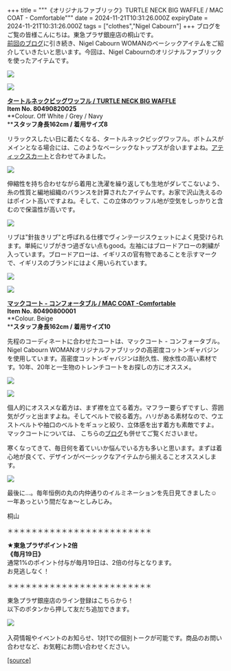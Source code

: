 +++
title = """《オリジナルファブリック》TURTLE NECK BIG WAFFLE / MAC COAT - Comfortable"""
date = 2024-11-21T10:31:26.000Z
expiryDate = 2024-11-21T10:31:26.000Z
tags = ["clothes","Nigel Cabourn"]
+++
ブログをご覧の皆様こんにちは。東急プラザ銀座店の桐山です。  
[前回のブログ](https://cabourn.jp/blogs/shop-info/tokyuplazaginza20241110)に引き続き、Nigel Cabourn WOMANのベーシックアイテムをご紹介していきたいと思います。今回は、Nigel Cabournのオリジナルファブリックを使ったアイテムです。

![](https://cdn.shopify.com/s/files/1/0094/9295/5196/files/IMG_1326_7a30e9d2-e9cc-41e8-9c66-87606444abcb_480x480.jpg?v=1731802734)

![](https://cdn.shopify.com/s/files/1/0094/9295/5196/files/IMG_1286_1343f85d-c315-4581-8710-ce8a98da0191_480x480.jpg?v=1731802949)

**[タートルネックビッグワッフル / TURTLE NECK BIG WAFFLE](https://cabourn.jp/products/80490820025)  
Item No. 80490820025**  
**Colour. Off White / Grey / Navy  
****スタッフ身長162cm / 着用サイズ8**

リラックスしたい日に着たくなる、タートルネックビッグワッフル。ボトムスがメインとなる場合には、このようなベーシックなトップスが合いますよね。[アティックスカート](https://cabourn.jp/products/80490852000?_pos=1&_fid=328afc19f&_ss=c)と合わせてみました。

![](https://cdn.shopify.com/s/files/1/0094/9295/5196/files/IMG_1559_c611e1d7-c0a5-444a-8d8d-c72e9aaeb5b7_480x480.jpg?v=1731837683)

伸縮性を持ち合わせながら着用と洗濯を繰り返しても生地がダレてこないよう、糸の性質と編地組織のバランスを計算されたアイテムです。お家で沢山洗えるのはポイント高いですよね。そして、この立体のワッフル地が空気をしっかりと含むので保温性が高いです。

![](https://cdn.shopify.com/s/files/1/0094/9295/5196/files/IMG_1331_fae062d4-a274-4120-bcbd-baf6e923c897_480x480.jpg?v=1731802676)

リブは"針抜きリブ"と呼ばれる仕様でヴィンテージスウェットによく見受けられます。単純にリブがきつ過ぎない点もgood。左袖にはブロードアローの刺繍が入っています。ブロードアローは、イギリスの官有物であることを示すマークで、イギリスのブランドにはよく用いられています。

![](https://cdn.shopify.com/s/files/1/0094/9295/5196/files/IMG_1389_480x480.jpg?v=1731803433)

![](https://cdn.shopify.com/s/files/1/0094/9295/5196/files/IMG_1383_7d9afb0f-e4c0-4229-92a0-7a3c8ec31162_480x480.jpg?v=1731803433)

**[マックコート - コンフォータブル / MAC COAT -Comfortable](https://cabourn.jp/products/80490800001?_pos=18&_fid=ed9c3fa18&_ss=c)  
Item No. 80490800001**  
**Colour. Beige  
****スタッフ身長162cm / 着用サイズ10**

先程のコーディネートに合わせたコートは、マックコート - コンフォータブル。Nigel Cabourn WOMANオリジナルファブリックの高密度コットンギャバジンを使用しています。高密度コットンギャバジンは耐久性、撥水性の高い素材です。10年、20年と一生物のトレンチコートをお探しの方にオススメ。

![](https://cdn.shopify.com/s/files/1/0094/9295/5196/files/IMG_1342_175528ff-ed0b-4a03-9e47-a9406a99389b_480x480.jpg?v=1731804800)

![](https://cdn.shopify.com/s/files/1/0094/9295/5196/files/IMG_1361_d477721a-0646-4733-8895-e31bb4455383_480x480.jpg?v=1731805065)

個人的にオススメな着方は、まず襟を立てる着方。マフラー要らずですし、雰囲気がグッと出ますよね。そしてベルトで絞る着方。ハリがある素材なので、ウエストベルトや袖口のベルトをギュッと絞り、立体感を出す着方も素敵ですよ。  
マックコートについては、 こちらの[ブログ](https://cabourn.jp/blogs/shop-info/nakameguro20241019)も併せてご覧くださいませ。 

寒くなってきて、毎日何を着ていいか悩んでいる方も多いと思います。まずは着心地が良くて、デザインがベーシックなアイテムから揃えることオススメします。

![](https://cdn.shopify.com/s/files/1/0094/9295/5196/files/IMG_1403_480x480.jpg?v=1731806162)

最後に…。毎年恒例の丸の内仲通りのイルミネーションを先日見てきました☺︎  
一年あっという間だなぁ〜としみじみ。

桐山

＊＊＊＊＊＊＊＊＊＊＊＊＊＊＊＊＊＊＊＊＊＊＊＊  
  
**★東急プラザポイント2倍  
《毎月19日》**  
通常1%のポイント付与が毎月19日は、2倍の付与となります。  
お見逃しなく！

  
＊＊＊＊＊＊＊＊＊＊＊＊＊＊＊＊＊＊＊＊＊＊＊＊

東急プラザ銀座店のライン登録はこちらから！  
以下のボタンから押して友だち追加できます。 

[![](https://scdn.line-apps.com/n/line_add_friends/btn/ja.png)](https://lin.ee/BYB8FHk) 

入荷情報やイベントのお知らせ、1対1での個別トークが可能です。商品のお問い合わせなど、お気軽にお問い合わせください。

[[source]](https://cabourn.jp/blogs/shop-info/tokyuplazaginza20241121)
